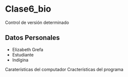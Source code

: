 # Clase6_bio
Control de versión determinado
## Datos Personales 
- Elizabeth Grefa
- Estudiante 
- Indígina

Caraterísticas del computador 
Cracterísticas del programa
